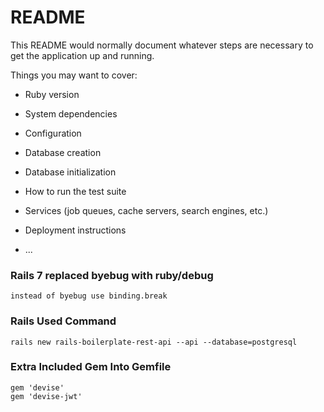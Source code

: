 # README

This README would normally document whatever steps are necessary to get the
application up and running.

Things you may want to cover:

* Ruby version

* System dependencies

* Configuration

* Database creation

* Database initialization

* How to run the test suite

* Services (job queues, cache servers, search engines, etc.)

* Deployment instructions

* ...

### Rails 7 replaced byebug with ruby/debug
`instead of byebug use binding.break`

### Rails Used Command
`rails new rails-boilerplate-rest-api --api --database=postgresql`

### Extra Included Gem Into Gemfile
```
gem 'devise'
gem 'devise-jwt'
```
